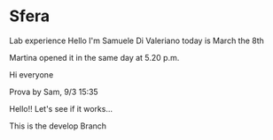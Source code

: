 # Sfera
Lab experience 
Hello
I'm Samuele Di Valeriano
today is March the 8th

Martina opened it in the same day at 5.20 p.m. 

Hi everyone

Prova by Sam, 9/3 15:35

Hello!! Let's see if it works...

This is the develop Branch